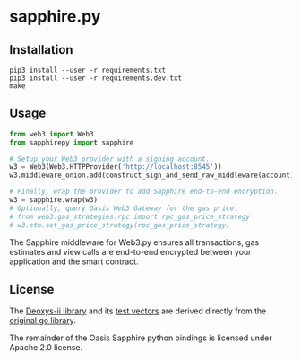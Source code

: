 # sapphire.py

## Installation

```shell
pip3 install --user -r requirements.txt
pip3 install --user -r requirements.dev.txt
make
```

## Usage

```python
from web3 import Web3
from sapphirepy import sapphire

# Setup your Web3 provider with a signing account.
w3 = Web3(Web3.HTTPProvider('http://localhost:8545'))
w3.middleware_onion.add(construct_sign_and_send_raw_middleware(account))

# Finally, wrap the provider to add Sapphire end-to-end encryption.
w3 = sapphire.wrap(w3)
# Optionally, query Oasis Web3 Gateway for the gas price.
# from web3.gas_strategies.rpc import rpc_gas_price_strategy
# w3.eth.set_gas_price_strategy(rpc_gas_price_strategy)
```

The Sapphire middleware for Web3.py ensures all transactions, gas estimates and
view calls are end-to-end encrypted between your application and the smart
contract.

## License

The [Deoxys-ii library](sapphirepy/deoxysii.py) and its
[test vectors](tests/testdata/Deoxys-II-256-128.json) are derived directly
from the [original go library](https://github.com/oasisprotocol/deoxysii).

The remainder of the Oasis Sapphire python bindings is licensed under Apache 2.0
license.
